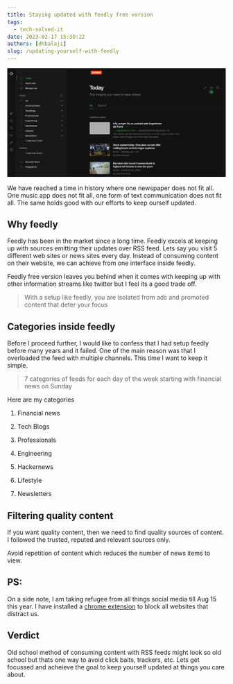 ```yaml
---
title: Staying updated with feedly free version
tags:
  - tech-solved-it
date: 2023-02-17 15:30:22
authors: [dhbalaji]
slug: /updating-yourself-with-feedly
---
```


![Feedly app](../assets/feedly.png)

We have reached a time in history where one newspaper does not fit all. One music app does not fit all, one form of text communication does not fit all. The same holds good with our efforts to keep ourself updated.

## Why feedly

Feedly has been in the market since a long time. Feedly excels at keeping up with sources emitting their updates over RSS feed. Lets say you visit 5 different web sites or news sites every day. Instead of consuming content on their website, we can achieve from one interface inside feedly.

Feedly free version leaves you behind when it comes with keeping up with other information streams like twitter but I feel its a good trade off.

> With a setup like feedly, you are isolated from ads and promoted content that deter your focus

## Categories inside feedly

Before I proceed further, I would like to confess that I had setup feedly before many years and it failed. One of the main reason was that I overloaded the feed with multiple channels. This time I want to keep it simple.

> 7 categories of feeds for each day of the week starting with financial news on Sunday

Here are my categories

1. Financial news

2. Tech Blogs

3. Professionals

4. Engineering

5. Hackernews

6. Lifestyle

7. Newsletters


## Filtering quality content

If you want quality content, then we need to find quality sources of content. I followed the trusted, reputed and relevant sources only.

Avoid repetition of content which reduces the number of news items to view.

## PS:

On a side note, I am taking refugee from all things social media till Aug 15 this year. I have installed a [chrome extension](https://chrome.google.com/webstore/detail/block-site/lebiggkccaodkkmjeimmbogdedcpnmfb) to block all websites that distract us.

## Verdict

Old school method of consuming content with RSS feeds might look so old school but thats one way to avoid click baits, trackers, etc. Lets get focussed and acheieve the goal to keep yourself updated at things you care about.